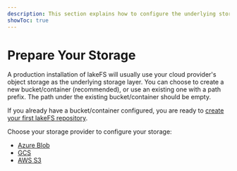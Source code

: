 ```yaml
---
description: This section explains how to configure the underlying storage layer.
showToc: true
---
```

  
# Prepare Your Storage

A production installation of lakeFS will usually use your cloud provider's object storage as the underlying storage layer.
You can choose to create a new bucket/container (recommended), or use an existing one with a path prefix.
The path under the existing bucket/container should be empty.

If you already have a bucket/container configured, you are ready to [create your first lakeFS repository](../create-repo.md).

Choose your storage provider to configure your storage:

* [Azure Blob](blob.md)
* [GCS](gcs.md)
* [AWS S3](s3.md)

